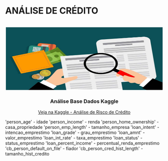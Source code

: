 # ANÁLISE DE CRÉDITO

<!-- PROJECT LOGO -->
<br />
<div align="center">
    <img src="img\analise-de-credito.jpg" alt="Logo" width="500" height="200">

  <h3 align="center">Análise Base Dados Kaggle</h3>
  <a href="https://www.kaggle.com/laotse/credit-risk-dataset">
        Veja na Kaggle - Análise de Risco de Crédito
    </a>
</div>


'person_age' - idade
'person_income' - renda
'person_home_ownership' - casa_propriedade
'person_emp_length' - tamanho_empresa
'loan_intent' - intencao_emprestimo
'loan_grade' - grau_emprestimo
'loan_amnt' - valor_emprestimo
'loan_int_rate' - taxa_emprestimo
'loan_status' - status_emprestimo
'loan_percent_income' - percentual_renda_emprestimo
'cb_person_default_on_file' - fiador
'cb_person_cred_hist_length' - tamanho_hist_credito